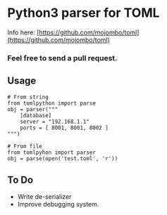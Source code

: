 
Python3 parser for TOML
=======================

Info here: [https://github.com/mojombo/toml](https://github.com/mojombo/toml)
### Feel free to send a pull request.

## Usage
	
	# From string
	from tomlpython import parse
	obj = parser("""
		[database]
		server = "192.168.1.1"
		ports = [ 8001, 8001, 8002 ]
	""")

	# From file
	from tomlpyhon import parser
	obj = parse(open('test.toml', 'r'))

## To Do
- Write de-serializer
- Improve debugging system.
